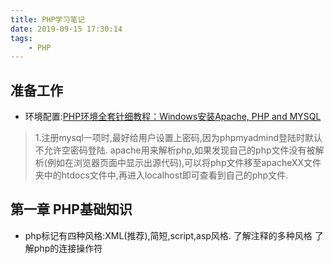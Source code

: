 ```yaml
---
title: PHP学习笔记
date: 2019-09-15 17:30:14
tags:
    - PHP
---
```


## 准备工作
* 环境配置:[PHP环境全套针细教程：Windows安装Apache, PHP and MYSQL](https://zhuanlan.zhihu.com/p/81050071)
> 1.注册mysql一项时,最好给用户设置上密码,因为phpmyadmind登陆时默认不允许空密码登陆. 
  apache用来解析php,如果发现自己的php文件没有被解析(例如在浏览器页面中显示出源代码),可以将php文件移至apacheXX文件夹中的htdocs文件中,再进入localhost即可查看到自己的php文件.
## 第一章 PHP基础知识   
* php标记有四种风格:XML(推荐),简短,script,asp风格.
  了解注释的多种风格
  了解php的连接操作符

